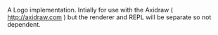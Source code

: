 A Logo implementation. Intially for use with the Axidraw ( http://axidraw.com ) but the renderer and REPL will be separate so not dependent.

